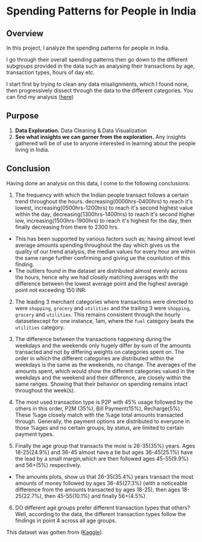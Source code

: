 # Spending Patterns for People in India
## Overview
In this project, I analyze the spending patterns for people in India.

I go through their overall spending patterns then go down to the different subgroups provided in the data such as analysing their transactions by age, transaction types, hours of day etc.

I start first by trying to clean any data misalignments, which I found none, then progressively dissect through the data to the different categories. You can find my analysis ([here](https://github.com/evansmwangik/Spending-Habits-for-People-in-India/blob/master/UPI%20Transactions%202024%20Dataset%20EDA1.ipynb))

## Purpose
1. **Data Exploration.** Data Cleaning & Data Visualization
2. **See what insights we can garner from the exploration.** Any insights gathered will be of use to anyone interested in learning about the people living in India.

## Conclusion
Having done an analysis on this data, I come to the following conclusions:
1. The frequency with which the Indian people transact follows a certain trend throughout the hours. decreasing(0000hrs-0400hrs) to reach it's lowest, increasing(0500hrs-1200hrs) to reach it's second highest value within the day, decreasing(1300hrs-1400hrs) to reach it's second higher low, increasing(1500hrs-1900hrs) to reach it's highest for the day, then finally decreasing from there to 2300 hrs.
- This has been supported by various factors such as; having almost level average amounts spending throughout the day which gives us the quality of our trend analysis, the median values for every hour are within the same range further confirming and giving ue the counlution of this finding.
- The outliers found in the dataset are distributed almost evenly across the hours, hence why we had closely matching averages with the difference between the lowest average point and the highest average point not exceeding 150 INR.

2. The leading 3 merchant categories where transactions were directed to were `shopping`, `grocery` and `utilities` and the trailing 3 were `shopping`, `grocery` and `utilities`. This remains consistent through the hourly datasetexcept for one instance, 1am, where the `fuel` category beats the `utilities` category.

3. The difference between the transactions happening during the weekdays and the weekends only hugely differ by sum of the amounts transacted and not by differing weights on categories spent on. The order in which the different categories are distributed within the weekdays is the same as the weekends, no change. The averages of the amounts spent, which would show the different categories valued in the weekdays and the weekend and their difference, are closely within the same ranges. Showing that their behavior on spending remains intact throughout the week(s).

4. The most used transaction type is P2P with 45% usage followed by the others in this order, P2M (35%), Bill Payment(15%), Recharge(5%). These %age closely match with the %age total amounts transacted through. Generally, the payment options are distributed to everyone in those %ages and no certain groups, by status, are limited to certain payment types.

5. Finally the age group that transacts the most is 26-35(35%) years. Ages 18-25(24.9%) and 36-45 almost have a tie but ages 36-45(25.1%) have the lead by a small margin,which are then followed ages 45-55(9.9%) and 56+(5%) respectively.
- The amounts plots, show us that 26-35(35.4%) years transact the most amounts of money followed by ages 36-45(27.3%) (with a noticeable difference from the amounts transacted by ages 18-25), then ages 18-25(22.7%), then 45-55(10.1%) and finally 56+(4.5%).

6. DO different age groups prefer different transaction types that others? Well, according to the data, the different transaction types follow the findings in point 4 across all age groups.


This dataset was gotten from ([Kaggle](https://www.kaggle.com/datasets/skullagos5246/upi-transactions-2024-dataset?resource=download)).




